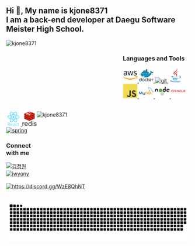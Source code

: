 <h2>Hi 👋, My name is kjone8371 <br>
I am a back-end developer at Daegu Software Meister High School.</h2>


<p>
  <img align="left" src="https://github-readme-stats.vercel.app/api/top-langs?username=kjone8371&show_icons=true&locale=en&layout=compact&theme=blueberry" alt="kjone8371" width="320" height="195" />
  <img align="right" src="https://github-readme-stats.vercel.app/api?username=kjone8371&show_icons=true&locale=en&theme=blueberry" alt="kjone8371" width="420" height="195" />
</p>


<br>

<h3 align="left">Languages and Tools </h3>
<p align="left"> <a href="https://aws.amazon.com" target="_blank" rel="noreferrer"> <img src="https://raw.githubusercontent.com/devicons/devicon/master/icons/amazonwebservices/amazonwebservices-original-wordmark.svg" alt="aws" width="40" height="40"/> </a> <a href="https://www.docker.com/" target="_blank" rel="noreferrer"> <img src="https://raw.githubusercontent.com/devicons/devicon/master/icons/docker/docker-original-wordmark.svg" alt="docker" width="40" height="40"/> </a> <a href="https://git-scm.com/" target="_blank" rel="noreferrer"> <img src="https://www.vectorlogo.zone/logos/git-scm/git-scm-icon.svg" alt="git" width="40" height="40"/> </a> <a href="https://www.java.com" target="_blank" rel="noreferrer"> <img src="https://raw.githubusercontent.com/devicons/devicon/master/icons/java/java-original.svg" alt="java" width="40" height="40"/> </a> <a href="https://developer.mozilla.org/en-US/docs/Web/JavaScript" target="_blank" rel="noreferrer"> <img src="https://raw.githubusercontent.com/devicons/devicon/master/icons/javascript/javascript-original.svg" alt="javascript" width="40" height="40"/> </a> <a href="https://www.mysql.com/" target="_blank" rel="noreferrer"> <img src="https://raw.githubusercontent.com/devicons/devicon/master/icons/mysql/mysql-original-wordmark.svg" alt="mysql" width="40" height="40"/> </a> <a href="https://nodejs.org" target="_blank" rel="noreferrer"> <img src="https://raw.githubusercontent.com/devicons/devicon/master/icons/nodejs/nodejs-original-wordmark.svg" alt="nodejs" width="40" height="40"/> </a> <a href="https://www.oracle.com/" target="_blank" rel="noreferrer"> <img src="https://raw.githubusercontent.com/devicons/devicon/master/icons/oracle/oracle-original.svg" alt="oracle" width="40" height="40"/> </a> <a href="https://reactjs.org/" target="_blank" rel="noreferrer"> <img src="https://raw.githubusercontent.com/devicons/devicon/master/icons/react/react-original-wordmark.svg" alt="react" width="40" height="40"/> </a> <a href="https://redis.io" target="_blank" rel="noreferrer"> <img src="https://raw.githubusercontent.com/devicons/devicon/master/icons/redis/redis-original-wordmark.svg" alt="redis" width="40" height="40"/> </a> <a href="https://spring.io/" target="_blank" rel="noreferrer"> <img src="https://www.vectorlogo.zone/logos/springio/springio-icon.svg" alt="spring" width="40" height="40"/> </a> </p>

<h3 align="left">Connect with me</h3>
<p align="left">
<a href="https://fb.com/김정원" target="blank"><img align="center" src="https://raw.githubusercontent.com/rahuldkjain/github-profile-readme-generator/master/src/images/icons/Social/facebook.svg" alt="김정원" height="30" width="40" /></a>
<a href="https://instagram.com/jwyony" target="blank"><img align="center" src="https://raw.githubusercontent.com/rahuldkjain/github-profile-readme-generator/master/src/images/icons/Social/instagram.svg" alt="jwyony" height="30" width="40" /></a>
<a href="https://discord.gg/https://discord.gg/WzE8QhNT" target="blank"><img align="center" src="https://raw.githubusercontent.com/rahuldkjain/github-profile-readme-generator/master/src/images/icons/Social/discord.svg" alt="https://discord.gg/WzE8QhNT" height="30" width="40" /></a>
</p>



<br clear="both">

<picture>
  <source
    media="(prefers-color-scheme: dark)"
    srcset="https://raw.githubusercontent.com/kjone8371/kjone8371/output/github-contribution-grid-snake-dark.svg"
  />
  <source
    media="(prefers-color-scheme: light)"
    srcset="https://raw.githubusercontent.com/kjone8371/kjone8371/output/github-contribution-grid-snake.svg"
  />
  <img
    alt="github contribution grid snake animation"
    src="https://raw.githubusercontent.com/kjone8371/kjone8371/output/github-contribution-grid-snake.svg"
  />
</picture>


